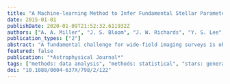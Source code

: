 ```yaml
---
title: "A Machine-learning Method to Infer Fundamental Stellar Parameters from Photometric Light Curves"
date: 2015-01-01
publishDate: 2020-01-09T21:52:32.611932Z
authors: ["A. A. Miller", "J. S. Bloom", "J. W. Richards", "Y. S. Lee", "D. L. Starr", "N. R. Butler", "S. Tokarz", "N. Smith", "J. A. Eisner"]
publication_types: ["2"]
abstract: "A fundamental challenge for wide-field imaging surveys is obtaining follow-up spectroscopic observations: there are &gt;10$^9$ photometrically cataloged sources, yet modern spectroscopic surveys are limited to åisebox-0.5ex few× 10$^6$ targets. As we approach the Large Synoptic Survey Telescope era, new algorithmic solutions are required to cope with the data deluge. Here we report the development of a machine-learning framework capable of inferring fundamental stellar parameters (T $_eff$, log g, and [Fe/H]) using photometric-brightness variations and color alone. A training set is constructed from a systematic spectroscopic survey of variables with Hectospec /Multi-Mirror Telescope. In sum, the training set includes i̊sebox-0.5ex 9000 spectra, for which stellar parameters are measured using the SEGUE Stellar Parameters Pipeline (SSPP). We employed the random forest algorithm to perform a non-parametric regression that predicts T $_eff$, log g, and [Fe/H] from photometric time-domain observations. Our final optimized model produces a cross-validated rms error (RMSE) of 165 K, 0.39 dex, and 0.33 dex for T $_eff$, log g, and [Fe/H], respectively. Examining the subset of sources for which the SSPP measurements are most reliable, the RMSE reduces to 125 K, 0.37 dex, and 0.27 dex, respectively, comparable to what is achievable via low-resolution spectroscopy. For variable stars this represents a ≈12%-20% improvement in RMSE relative to models trained with single-epoch photometric colors. As an application of our method, we estimate stellar parameters for rs̊ebox-0.5ex 54,000 known variables. We argue that this method may convert photometric time-domain surveys into pseudo-spectrographic engines, enabling the construction of extremely detailed maps of the Milky Way, its structure, and history."
featured: false
publication: "*Astrophysical Journal*"
tags: ["methods: data analysis", "methods: statistical", "stars: general", "stars: statistics", "stars: variables: general", "surveys", "Astrophysics - Solar and Stellar Astrophysics", "Astrophysics - Instrumentation and Methods for Astrophysics"]
doi: "10.1088/0004-637X/798/2/122"
---
```


